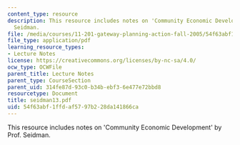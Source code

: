 ```yaml
---
content_type: resource
description: This resource includes notes on 'Community Economic Development' by Prof.
  Seidman.
file: /media/courses/11-201-gateway-planning-action-fall-2005/54f63abf1ffdaf5797b228da141866ca_seidman13.pdf
file_type: application/pdf
learning_resource_types:
- Lecture Notes
license: https://creativecommons.org/licenses/by-nc-sa/4.0/
ocw_type: OCWFile
parent_title: Lecture Notes
parent_type: CourseSection
parent_uid: 314fe87d-93c0-b34b-ebf3-6e477e72bbd8
resourcetype: Document
title: seidman13.pdf
uid: 54f63abf-1ffd-af57-97b2-28da141866ca
---
```

This resource includes notes on 'Community Economic Development' by Prof. Seidman.